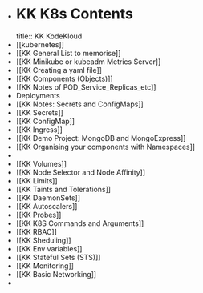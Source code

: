 - # KK K8s Contents
  title:: KK KodeKloud
- [[kubernetes]]
- [[KK General List to memorise]]
- [[KK Minikube or kubeadm Metrics Server]]
- [[KK Creating a yaml file]]
- [[KK Components (Objects)]]
- [[KK Notes of POD_Service_Replicas_etc]]
- Deployments
- [[KK Notes: Secrets and ConfigMaps]]
- [[KK Secrets]]
- [[KK ConfigMap]]
- [[KK Ingress]]
- [[KK Demo Project: MongoDB and MongoExpress]]
- [[KK Organising your components with Namespaces]]
-
- [[KK Volumes]]
- [[KK Node Selector and Node Affinity]]
- [[KK Limits]]
- [[KK Taints and Tolerations]]
- [[KK DaemonSets]]
- [[KK Autoscalers]]
- [[KK Probes]]
- [[KK K8S Commands and Arguments]]
- [[KK RBAC]]
- [[KK Sheduling]]
- [[KK Env variables]]
- [[KK Stateful Sets (STS)]]
- [[KK Monitoring]]
- [[KK Basic Networking]]
-